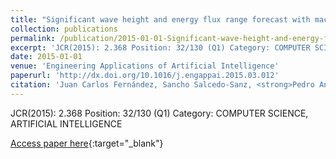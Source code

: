 ```yaml
---
title: "Significant wave height and energy flux range forecast with machine learning classifiers"
collection: publications
permalink: /publication/2015-01-01-Significant-wave-height-and-energy-flux-range-forecast-with-machine-learning-classifiers
excerpt: 'JCR(2015): 2.368 Position: 32/130 (Q1) Category: COMPUTER SCIENCE, ARTIFICIAL INTELLIGENCE'
date: 2015-01-01
venue: 'Engineering Applications of Artificial Intelligence'
paperurl: 'http://dx.doi.org/10.1016/j.engappai.2015.03.012'
citation: 'Juan Carlos Fernández, Sancho Salcedo-Sanz, <strong>Pedro Antonio Gutiérrez</strong>, E. Alexandre, César Hervás-Martínez, &quot;Significant wave height and energy flux range forecast with machine learning classifiers.&quot; Engineering Applications of Artificial Intelligence, Vol. 43, 2015, pp.44-53.'
---
```

JCR(2015): 2.368 Position: 32/130 (Q1) Category: COMPUTER SCIENCE, ARTIFICIAL INTELLIGENCE

[Access paper here](http://dx.doi.org/10.1016/j.engappai.2015.03.012){:target="_blank"}

